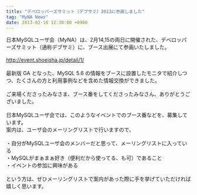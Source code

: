 ```yaml
---
title: "デベロッパーズサミット（デブサミ）2013に参画しました"
tag: "MyNA News"
date: 2013-02-16 12:30:00 +0900
---
```


日本MySQLユーザ会（MyNA）は、2月14,15の両日に開催された、デベロッパーズサミット（通称デブサミ）に、ブース出展にて参画いたしました。<br>
<br>
http://event.shoeisha.jp/detail/1/<br>
<br>
最新版 GA となった、MySQL 5.6 の情報をブースに設置したモニタで紹介しつつ、たくさんの方と利用事例などを含めた情報交換ができました。<br>
<br>
ご来場くださったみなさま、ブース番をしてくださったみなさん、ありがとうございました。<br>
<br>
日本MySQLユーザ会では、このようなイベントでのブース番などを、募集しています。<br>
案内は、ユーザ会のメーリングリストで行いますので、<br>
<br>
・自分がMySQLユーザ会のメンバーだと思って、メーリングリストに入っている<br>
・MySQLがまぁまぁ好き（便利だから使ってる、も可）であること<br>
・イベントの参加に興味がある<br>
<br>
という方は、ぜひメーリングリストで案内があった際に手を挙げていただければ嬉しく思います。<br>
<br>
<br>
<br>
<br>
